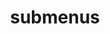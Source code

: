 ---
layout: page
title: submenus
nav: true
nav_order: 6
dropdown: true
children: 
    - title: Blog
      permalink: /blog/
    - title: divider
    - title: projects
      permalink: /projects/
---